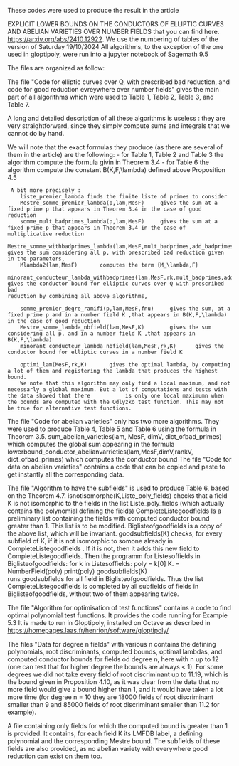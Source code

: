 These codes were used to produce the result in the article

EXPLICIT LOWER BOUNDS ON THE CONDUCTORS OF ELLIPTIC CURVES AND ABELIAN VARIETIES OVER NUMBER FIELDS
that you can find here.  https://arxiv.org/abs/2410.12922.
We use the numbering of tables of the version of Saturday 19/10/2024
All algorithms, to the exception of the one used in gloptipoly, were run into a jupyter notebook of Sagemath 9.5

The files are organized as follow:

The file "Code for elliptic curves over Q, with prescribed bad reduction, and code for good reduction evreywhere over number fields"
gives the main part of all algorithms which were used to Table 1, Table 2, Table 3, and Table 7.

  A long and detailed description of all these algorithms is useless : they are very straightforward, since they simply compute sums and integrals that we cannot do by hand.

  We will note that the exact formulas they produce (as there are several of them in the article) are the following:
     - for Table 1, Table 2 and Table 3 the algorithm compute the formula givin in Theorem 3.4
     - for Table 6 the algorithm compute the constant B(K,F,\lambda) defined above Proposition 4.5

     A bit more precisely : 
        liste_premier_lambda finds the finite liste of primes to consider
        Mestre_somme_premier_lambda(p,lam,MesF)     gives the sum at a fixed prime p that appears in Theorem 3.4 in the case of good reduction
        somme_mult_badprimes_lambda(p,lam,MesF)     gives the sum at a fixed prime p that appears in Theorem 3.4 in the case of multiplicative reduction
        Mestre_somme_withbadprimes_lambda(lam,MesF,mult_badprimes,add_badprimes)     gives the sum considering all p, with prescribed bad reduction given in the parameters,
        Mlambda2(lam,MesF)       computes the term {M_\lambda,F}
        minorant_conducteur_lambda_withbadprimes(lam,MesF,rk,mult_badprimes,add_badprimes)     gives the conductor bound for elliptic curves over Q with prescribed bad                                                                                                      reduction by combining all above algorithms,

        somme_premier_degre_ramifi(p,lam,MesF,fnu)     gives the sum, at a fixed prime p and in a number field K ,that appears in B(K,F,\lambda) in the case of good reduction
        Mestre_somme_lambda_nbfield(lam,MesF,K)        gives the sum considering all p, and in a number field K ,that appears in B(K,F,\lambda) 
        minorant_conducteur_lambda_nbfield(lam,MesF,rk,K)      gives the conductor bound for elliptic curves in a number field K

        optimi_lam(MesF,rk,K)       gives the optimal lambda, by computing a lot of them and registering the lambda that produces the highest bound.
        We note that this algorithm may only find a local maximum, and not necessarly a global maximum. But a lot of computations and tests with the data showed that there           is only one local maximumn when the bounds are computed with the Odlyzko test function. This may not be true for alternative test functions.
        

The file "Code for abelian varieties" only has two more algorithms. They were used to produce Table 4, Table 5 and Table 6 using the formula in Theorem 3.5.
        sum_abelian_varieties(lam, MesF, dimV, dict_ofbad_primes)    which computes the global sum appearing in the formula
        lowerbound_conductor_abelianvarrieties(lam,MesF,dimV,rankV, dict_ofbad_primes)     which computes the conductor bound
The file "Code for data on abelian varieties" contains a code that can be copied and paste to get instantly all the corresponding data.


The file "Algorithm to have the subfields" is used to produce Table 6, based on the Theorem 4.7. 
        isnotisomorphe(K,Liste_poly_fields)          checks that a field K is not isomorphic to the fields in the list Liste_poly_fields (which actually contains the polynomial defining the fields)
        CompleteListegoodfields             Is a preliminary list containing the fields with computed conductor bound greater than 1.  This list is to be modified.
        Biglisteofgoodfields                is a copy of the above list, which will be invariant.
        goodsubfields(K)      checks, for every subfield of K, if it is not isomorphic to somone already in CompleteListegoodfields . If it is not, then it adds this new field to CompleteListegoodfields. 
        Then the programm 
                  for Listesoffields in Biglisteofgoodfields:
                      for k in Listesoffields:
                      poly = k[0]
                      K.<a> = NumberField(poly)
                      print(poly)
                      goodsubfields(K)     
        runs goodsubfields for all field in Biglisteofgoodfields. Thus the list   CompleteListegoodfields is completed by all subfields of fields in Biglisteofgoodfields, without two of them appearing twice.


The file "Algorithm for optimisation of test functions" contains a code to find optimal polynomial test functions. It provides the code running for Example 5.3
It is made to run in Gloptipoly, installed on Octave as described in     https://homepages.laas.fr/henrion/software/gloptipoly/


The files "Data for degree n fields" with various n contains the defining polynomials, root discriminants, computed bounds, optimal lambdas,  and computed conductor bounds for fields od degree n, here with n up to 12 (one can test that for higher degree the bounds are always < 1). For some degrees we did not take every field of root discriminant up to 11.19, which is the bound given in Proposition 4.10, as it was clear from the data that no more field would give a bound higher than 1, and it would have taken a lot more time (for degree n = 10 they are 18000 fields of root discriminant smaller than 9 and 85000 fields of root discriminant smaller than 11.2 for example).


A file containing only fields for which the computed bound is greater than 1 is provided. It contains, for each field K its LMFDB label, a defining polynomial and the corresponding Mestre bound. 
The subfields of these fields are also provided, as no abelian variety with everywhere good reduction can exist on them too.
